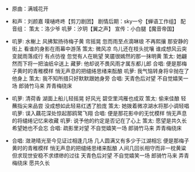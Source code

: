 - 原曲：满城花开
 

- 和声：刘颜嘉
噗嗵咚咚【剪刀剧团】
剧情后期：sky一兮【蝉语工作组】
配音组：
策太：洛少爷
叽萝：汐玥【翼之声】
宣传：小白腿【魔音帝国】


- 叽萝:
水榭上 风拂絮扬待梅子黄
帘摇晃 忽而雨至点滴琳琅
不再熙攘 那安静的街上
看谁的身影在雨幕中游荡
策太:
微风凉 鸟儿还在枝头扰嚷
谁成想风云突变就雨落成行
有点彷徨 忽觉有人在眺望
笑靥很嫣然的那一抹明黄
策太:
她翩然而下将一把油纸伞送上
藏萝:
他却说不畏风雨才属东都儿郎
合唱:
便是那梅子黄时的青稚模样
悄无声息的把缱绻思绪来酝酿
叽萝:
我气恼转身将伞抛在了他身上
策太:
我不知所措只好默默跟她身旁
合唱:
天青色后对望 不自觉嬉笑一场
郎骑竹马来 弄青梅绕床

- 叽萝:
清荷香 湖面上船儿轻摇晃
好风光 碧空里鸿雁也成双
策太:
偷来佳酿 轻蘸指尖来品尝
没成想如此轻易红透了脸庞
策太:
她拨着微凉湖水将那小调轻唱
叽萝:
误入藕花深处惊起那鸥鹭飞翔
合唱:
便是那花影中的无忧模样
悄无声息的将缱绻记忆来收藏
叽萝:
说予他的约定是否记在了心上
策太:
愿望是共久长希望她也不会忘
合唱:
疏影里对望 不自觉嬉笑一场
郎骑竹马来 弄青梅绕床

- 合唱:
潋滟晴光至今见证过相逢几场
几人圆满又有多少于江湖相忘
便是那梅子黄时的青稚模样
悄无声息的把缱绻思绪来酝酿
人间几回长相守而非一枕黄粱
但求现世安稳不求缥缈的过往
天青色后对望 不自觉嬉笑一场
郎骑竹马来 弄青梅绕床
愿共久长
